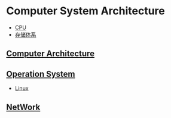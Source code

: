 # Computer System Architecture

* [CPU](KS-CSA-CPU/README.md)
* [存储体系](storage/README.md)

## [Computer Architecture ](arch/README.md)
 
## [Operation System](KS-OS/README.md)
* [Linux](KS-Linux/README.md)


## [NetWork](network/README.md)

